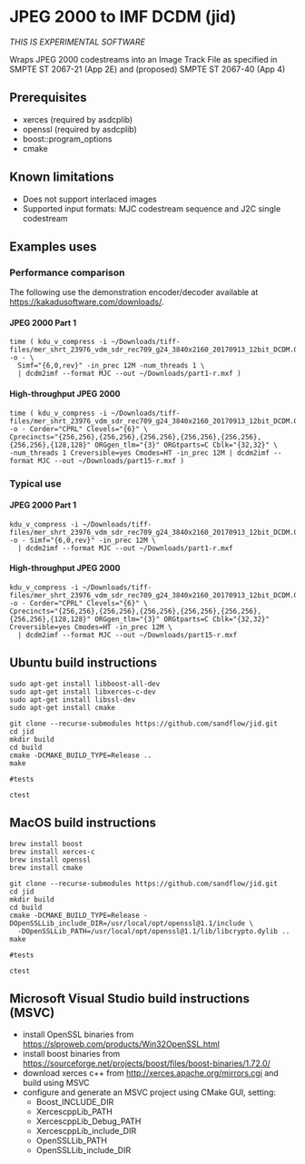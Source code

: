 # JPEG 2000 to IMF DCDM (jid)

_THIS IS EXPERIMENTAL SOFTWARE_

Wraps JPEG 2000 codestreams into an Image Track File as specified in SMPTE ST 2067-21 (App 2E) and (proposed) SMPTE ST 2067-40 (App 4)

## Prerequisites

* xerces (required by asdcplib)
* openssl (required by asdcplib)
* boost::program_options
* cmake

## Known limitations

* Does not support interlaced images
* Supported input formats: MJC codestream sequence and J2C single codestream

## Examples uses

### Performance comparison

The following use the demonstration encoder/decoder available at <https://kakadusoftware.com/downloads/>.

#### JPEG 2000 Part 1

```
time ( kdu_v_compress -i ~/Downloads/tiff-files/mer_shrt_23976_vdm_sdr_rec709_g24_3840x2160_20170913_12bit_DCDM.00090000.tif+100 -o - \
  Simf="{6,0,rev}" -in_prec 12M -num_threads 1 \
  | dcdm2imf --format MJC --out ~/Downloads/part1-r.mxf )
```

#### High-throughput JPEG 2000

```
time ( kdu_v_compress -i ~/Downloads/tiff-files/mer_shrt_23976_vdm_sdr_rec709_g24_3840x2160_20170913_12bit_DCDM.00090000.tif+100 -o - Corder="CPRL" Clevels="{6}" \
Cprecincts="{256,256},{256,256},{256,256},{256,256},{256,256},{256,256},{128,128}" ORGgen_tlm="{3}" ORGtparts=C Cblk="{32,32}" \
-num_threads 1 Creversible=yes Cmodes=HT -in_prec 12M | dcdm2imf --format MJC --out ~/Downloads/part15-r.mxf )
```

### Typical use

#### JPEG 2000 Part 1

```
kdu_v_compress -i ~/Downloads/tiff-files/mer_shrt_23976_vdm_sdr_rec709_g24_3840x2160_20170913_12bit_DCDM.00090000.tif+100 -o - Simf="{6,0,rev}" -in_prec 12M \
  | dcdm2imf --format MJC --out ~/Downloads/part1-r.mxf
```

#### High-throughput JPEG 2000

```
kdu_v_compress -i ~/Downloads/tiff-files/mer_shrt_23976_vdm_sdr_rec709_g24_3840x2160_20170913_12bit_DCDM.00090000.tif+100 -o - Corder="CPRL" Clevels="{6}" \
Cprecincts="{256,256},{256,256},{256,256},{256,256},{256,256},{256,256},{128,128}" ORGgen_tlm="{3}" ORGtparts=C Cblk="{32,32}" Creversible=yes Cmodes=HT -in_prec 12M \
  | dcdm2imf --format MJC --out ~/Downloads/part15-r.mxf
```

## Ubuntu build instructions

```
sudo apt-get install libboost-all-dev
sudo apt-get install libxerces-c-dev
sudo apt-get install libssl-dev
sudo apt-get install cmake

git clone --recurse-submodules https://github.com/sandflow/jid.git
cd jid
mkdir build
cd build
cmake -DCMAKE_BUILD_TYPE=Release ..
make

#tests

ctest
```

## MacOS build instructions

```
brew install boost
brew install xerces-c
brew install openssl
brew install cmake

git clone --recurse-submodules https://github.com/sandflow/jid.git
cd jid
mkdir build
cd build
cmake -DCMAKE_BUILD_TYPE=Release -DOpenSSLLib_include_DIR=/usr/local/opt/openssl@1.1/include \ 
  -DOpenSSLLib_PATH=/usr/local/opt/openssl@1.1/lib/libcrypto.dylib ..
make

#tests

ctest
```

## Microsoft Visual Studio build instructions (MSVC)

* install OpenSSL binaries from https://slproweb.com/products/Win32OpenSSL.html
* install boost binaries from
https://sourceforge.net/projects/boost/files/boost-binaries/1.72.0/
* download xerces c++ from http://xerces.apache.org/mirrors.cgi and
build using MSVC
* configure and generate an MSVC project using CMake GUI, setting:
  * Boost_INCLUDE_DIR
  * XercescppLib_PATH
  * XercescppLib_Debug_PATH
  * XercescppLib_include_DIR
  * OpenSSLLib_PATH
  * OpenSSLLib_include_DIR
